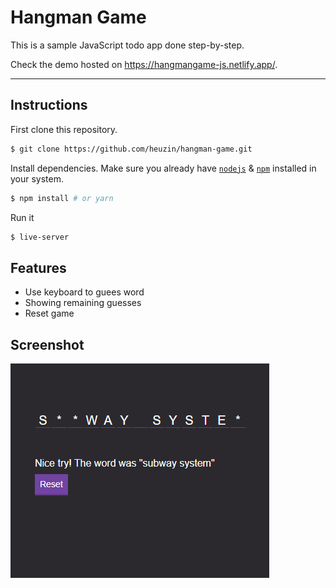 # Hangman Game

This is a sample JavaScript todo app done step-by-step.

Check the demo hosted on https://hangmangame-js.netlify.app/.

---

## Instructions

First clone this repository.
```bash
$ git clone https://github.com/heuzin/hangman-game.git
```

Install dependencies. Make sure you already have [`nodejs`](https://nodejs.org/en/) & [`npm`](https://www.npmjs.com/) installed in your system.
```bash
$ npm install # or yarn
```

Run it
```bash
$ live-server
```


## Features

- Use keyboard to guees word
- Showing remaining guesses
- Reset game


## Screenshot

![GitHub Logo](/public/images/hangman-app.png)